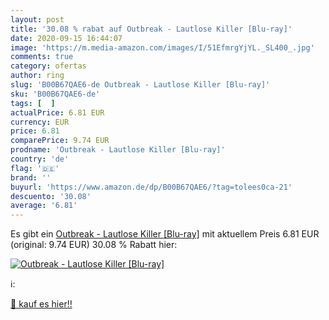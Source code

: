 ```yaml
---
layout: post
title: '30.08 % rabat auf Outbreak - Lautlose Killer [Blu-ray]'
date: 2020-09-15 16:44:07
image: 'https://m.media-amazon.com/images/I/51EfmrgYjYL._SL400_.jpg'
comments: true
category: ofertas
author: ring
slug: 'B00B67QAE6-de Outbreak - Lautlose Killer [Blu-ray]'
sku: 'B00B67QAE6-de'
tags: [  ]
actualPrice: 6.81 EUR
currency: EUR
price: 6.81
comparePrice: 9.74 EUR
prodname: 'Outbreak - Lautlose Killer [Blu-ray]'
country: 'de'
flag: '🇩🇪'
brand: ''
buyurl: 'https://www.amazon.de/dp/B00B67QAE6/?tag=tolees0ca-21'
descuento: '30.08'
average: '6.81'
---
```


Es gibt ein [Outbreak - Lautlose Killer [Blu-ray]](https://www.amazon.de/dp/B00B67QAE6/?tag=tolees0ca-21) mit aktuellem Preis 6.81 EUR (original: 9.74 EUR) 30.08 % Rabatt hier:

[![Outbreak - Lautlose Killer [Blu-ray]](https://m.media-amazon.com/images/I/51EfmrgYjYL._SL400_.jpg)](https://www.amazon.de/dp/B00B67QAE6/?tag=tolees0ca-21)

ℹ️:


[🛒 kauf es hier!!](https://www.amazon.de/dp/B00B67QAE6/?tag=tolees0ca-21)
